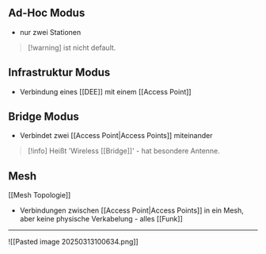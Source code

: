 ## Ad-Hoc Modus
- nur zwei Stationen

> [!warning] ist nicht default.


## Infrastruktur Modus
- Verbindung eines [[DEE]] mit einem [[Access Point]]


## Bridge Modus
- Verbindet zwei [[Access Point|Access Points]] miteinander

> [!info] Heißt 'Wireless [[Bridge]]' - hat besondere Antenne.


## Mesh
[[Mesh Topologie]]
- Verbindungen zwischen [[Access Point|Access Points]] in ein Mesh, aber keine physische Verkabelung - alles [[Funk]]


---
![[Pasted image 20250313100634.png]]
